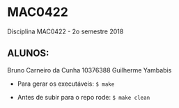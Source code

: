 # MAC0422
Disciplina MAC0422 - 2o semestre 2018
## ALUNOS:
Bruno Carneiro da Cunha 10376388
Guilherme Yambabis

* Para gerar os executáveis:
```$ make```

* Antes de subir para o repo rode:
```$ make clean```
